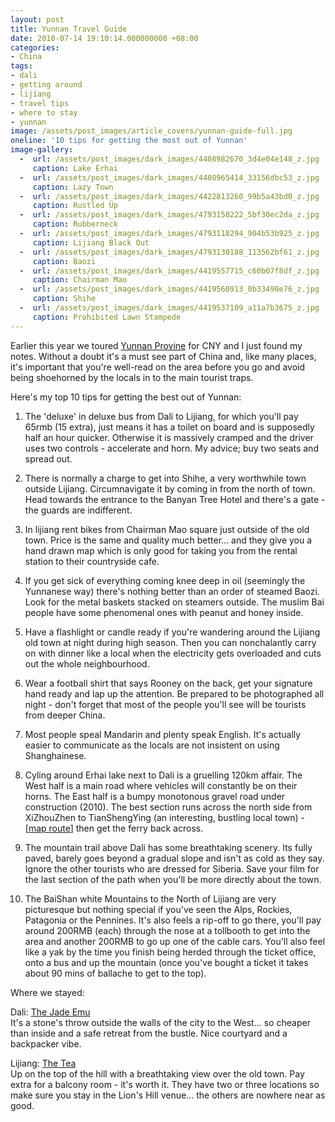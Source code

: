 ```yaml
---
layout: post
title: Yunnan Travel Guide
date: 2010-07-14 19:10:14.000000000 +08:00
categories:
- China
tags:
- dali
- getting around
- lijiang
- travel tips
- where to stay
- yunnan
image: /assets/post_images/article_covers/yunnan-guide-full.jpg
oneline: '10 tips for getting the most out of Yunnan'
image-gallery:
  -  url: /assets/post_images/dark_images/4408982670_3d4e04e148_z.jpg
     caption: Lake Erhai
  -  url: /assets/post_images/dark_images/4408965414_33156dbc53_z.jpg
     caption: Lazy Town
  -  url: /assets/post_images/dark_images/4422813260_99b5a43bd0_z.jpg
     caption: Rustled Up
  -  url: /assets/post_images/dark_images/4793150222_5bf30ec2da_z.jpg
     caption: Rubberneck
  -  url: /assets/post_images/dark_images/4793118294_904b53b925_z.jpg
     caption: Lijiang Black Out
  -  url: /assets/post_images/dark_images/4793130188_113562bf61_z.jpg
     caption: Baozi
  -  url: /assets/post_images/dark_images/4419557715_c60b07f8df_z.jpg
     caption: Chairman Mao
  -  url: /assets/post_images/dark_images/4419560913_0b33490e76_z.jpg
     caption: Shihe
  -  url: /assets/post_images/dark_images/4419537109_a11a7b3675_z.jpg
     caption: Prohibited Lawn Stampede
---
```

Earlier this year we toured <a href="http://www.triplefivedrew.com/?s=yunnan&x=0&y=0">Yunnan Provine</a> for CNY and I just found my notes. Without a doubt it's a must see part of China and, like many places, it's important that you're well-read on the area before you go and avoid being shoehorned by the locals in to the main tourist traps. 

Here's my top 10 tips for getting the best out of Yunnan:

1. The 'deluxe' in deluxe bus from Dali to Lijiang, for which you'll pay 65rmb (15 extra), just means it has a toilet on board and is supposedly half an hour quicker.  Otherwise it is massively cramped and the driver uses two controls - accelerate and horn. My advice; buy two seats and spread out.

2. There is normally a charge to get into Shihe, a very worthwhile town outside Lijiang. Circumnavigate it by coming in from the north of town. Head towards the entrance to the Banyan Tree Hotel and there's a gate - the guards are indifferent.

3. In lijiang rent bikes from Chairman Mao square just outside of the old town. Price is the same and quality much better... and they give you a hand drawn map which is only good for taking you from the rental station to their countryside cafe.

4. If you get sick of everything coming knee deep in oil (seemingly the Yunnanese way) there's nothing better than an order of steamed Baozi. Look for the metal baskets stacked on steamers outside. The muslim Bai people have some phenomenal ones with peanut and honey inside.

5. Have a flashlight or candle ready if you're wandering around the Lijiang old town at night during high season. Then you can nonchalantly carry on with dinner like a local when the electricity gets overloaded and cuts out the whole neighbourhood.

6. Wear a football shirt that says Rooney on the back, get your signature hand ready and lap up the attention. Be prepared to be photographed all night - don't forget that most of the people you'll see will be tourists from deeper China.

7. Most people speal Mandarin and plenty speak English. It's actually easier to communicate as the locals are not insistent on using Shanghainese.

8. Cyling around Erhai lake next to Dali is a gruelling 120km affair. The West half is a main road where vehicles will constantly be on their horns. The East half is a bumpy monotonous gravel road under construction (2010). The best section runs across the north side from XiZhouZhen to TianShengYing (an interesting, bustling local town) -[<a href="http://maps.google.co.uk/maps?f=d&source=s_d&saddr=221%E7%9C%81%E9%81%93&daddr=Unknown+road&hl=en&geocode=FZh-igEdf9T3BQ%3BFXFdiwEd-tb4BQ&mra=mr&sll=25.94724,100.135574&sspn=0.119472,0.220757&ie=UTF8&ll=25.917909,100.158234&spn=0.239004,0.441513&z=11">map route</a>] then get the ferry back across.

9. The mountain trail above Dali has some breathtaking scenery. Its fully paved, barely goes beyond a gradual slope and isn't as cold as they say. Ignore the other tourists who are dressed for Siberia. Save your film for the last section of the path when you'll be more directly about the town.

10. The BaiShan white Mountains to the North of Lijiang are very picturesque but nothing special if you've seen the Alps, Rockies,  Patagonia or the Pennines. It's also feels a rip-off to go there, you'll pay around 200RMB (each) through the nose at a tollbooth to get into the area and another 200RMB to go up one of the cable cars. You'll also feel like a yak by the time you finish being herded through the ticket office, onto a bus and up the mountain (once you've bought a ticket it takes about 90 mins of ballache to get to the top).

Where we stayed:

Dali: <a href="http://jade-emu.com/">The Jade Emu</a><br />
It's a stone's throw outside the walls of the city to the West... so cheaper than inside and a safe retreat from the bustle. Nice courtyard and a backpacker vibe. 

Lijiang: <a href="http://thetea.blogbus.com/">The Tea</a><br />
Up on the top of the hill with a breathtaking view over the old town. Pay extra for a balcony room - it's worth it. They have two or three locations so make sure you stay in the Lion's Hill venue... the others are nowhere near as good.

